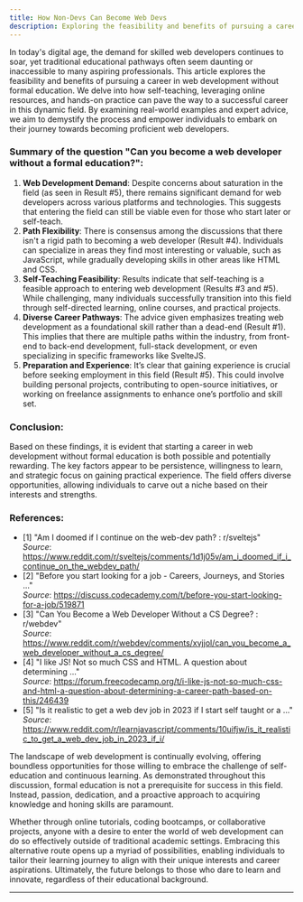 ```yaml
---
title: How Non-Devs Can Become Web Devs
description: Exploring the feasibility and benefits of pursuing a career in web development without formal education.
---
```


In today's digital age, the demand for skilled web developers continues to soar, yet traditional educational pathways often seem daunting or inaccessible to many aspiring professionals. This article explores the feasibility and benefits of pursuing a career in web development without formal education. We delve into how self-teaching, leveraging online resources, and hands-on practice can pave the way to a successful career in this dynamic field. By examining real-world examples and expert advice, we aim to demystify the process and empower individuals to embark on their journey towards becoming proficient web developers.

### Summary of the question "Can you become a web developer without a formal education?":

1. **Web Development Demand**: Despite concerns about saturation in the field (as seen in Result #5), there remains significant demand for web developers across various platforms and technologies. This suggests that entering the field can still be viable even for those who start later or self-teach.
2. **Path Flexibility**: There is consensus among the discussions that there isn't a rigid path to becoming a web developer (Result #4). Individuals can specialize in areas they find most interesting or valuable, such as JavaScript, while gradually developing skills in other areas like HTML and CSS.
3. **Self-Teaching Feasibility**: Results indicate that self-teaching is a feasible approach to entering web development (Results #3 and #5). While challenging, many individuals successfully transition into this field through self-directed learning, online courses, and practical projects.
4. **Diverse Career Pathways**: The advice given emphasizes treating web development as a foundational skill rather than a dead-end (Result #1). This implies that there are multiple paths within the industry, from front-end to back-end development, full-stack development, or even specializing in specific frameworks like SvelteJS.
5. **Preparation and Experience**: It’s clear that gaining experience is crucial before seeking employment in this field (Result #5). This could involve building personal projects, contributing to open-source initiatives, or working on freelance assignments to enhance one’s portfolio and skill set.
### Conclusion:
Based on these findings, it is evident that starting a career in web development without formal education is both possible and potentially rewarding. The key factors appear to be persistence, willingness to learn, and strategic focus on gaining practical experience. The field offers diverse opportunities, allowing individuals to carve out a niche based on their interests and strengths.

### References:
- [1] "Am I doomed if I continue on the web-dev path? : r/sveltejs"  
  *Source*: <https://www.reddit.com/r/sveltejs/comments/1d1j05v/am_i_doomed_if_i_continue_on_the_webdev_path/>
- [2] "Before you start looking for a job - Careers, Journeys, and Stories ..."  
  *Source*: <https://discuss.codecademy.com/t/before-you-start-looking-for-a-job/519871>
- [3] "Can You Become a Web Developer Without a CS Degree? : r/webdev"  
  *Source*: <https://www.reddit.com/r/webdev/comments/xvjjol/can_you_become_a_web_developer_without_a_cs_degree/>
- [4] "I like JS! Not so much CSS and HTML. A question about determining ..."  
  *Source*: <https://forum.freecodecamp.org/t/i-like-js-not-so-much-css-and-html-a-question-about-determining-a-career-path-based-on-this/246439>
- [5] "Is it realistic to get a web dev job in 2023 if I start self taught or a ..."  
  *Source*: <https://www.reddit.com/r/learnjavascript/comments/10uifjw/is_it_realistic_to_get_a_web_dev_job_in_2023_if_i/>

The landscape of web development is continually evolving, offering boundless opportunities for those willing to embrace the challenge of self-education and continuous learning. As demonstrated throughout this discussion, formal education is not a prerequisite for success in this field. Instead, passion, dedication, and a proactive approach to acquiring knowledge and honing skills are paramount.

Whether through online tutorials, coding bootcamps, or collaborative projects, anyone with a desire to enter the world of web development can do so effectively outside of traditional academic settings. Embracing this alternative route opens up a myriad of possibilities, enabling individuals to tailor their learning journey to align with their unique interests and career aspirations. Ultimately, the future belongs to those who dare to learn and innovate, regardless of their educational background.

---
